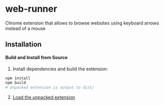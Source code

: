 # web-runner
Chrome extension that allows to browse websites using keyboard arrows instead of a mouse


## Installation
#### Build and Install from Source

1. Install dependencies and build the extension:
```bash
npm install
npm build
# Unpacked extension is output to dist/
```
2. [Load the unpacked extension](https://developer.chrome.com/docs/extensions/mv3/getstarted/#unpacked)
